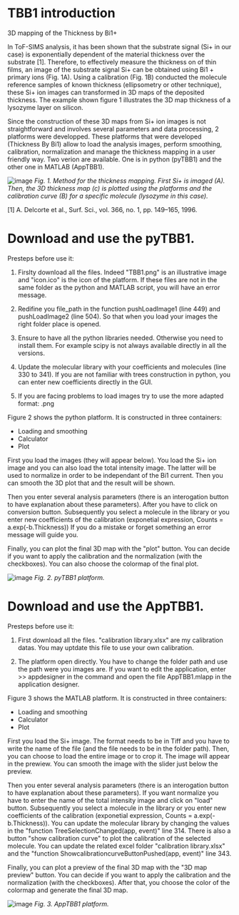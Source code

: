 # TBB1 introduction
3D mapping of the Thickness by Bi1+

In ToF-SIMS analysis, it has been shown that the substrate signal (Si+ in our case) is exponentially dependent of the material thickness over the substrate [1]. Therefore, to effectively measure the thickness on of thin films, an image of the substrate signal Si+ can be obtained using Bi1 + primary ions (Fig. 1A). Using a calibration (Fig. 1B) conducted the molecule reference samples of known thickness (ellipsometry or other technique), these Si+ ion images can transformed in 3D maps of the deposited thickness. The example shown figure 1 illustrates the 3D map thickness of a lysozyme layer on silicon.

Since the construction of these 3D maps from Si+ ion images is not straightforward and involves several parameters and data processing, 2 platforms were developped. These platforms that were developed (Thickness By Bi1) allow to load the analysis images, perform smoothing, calibration, normalization and manage the thickness mapping in a user friendly way. Two verion are available. One is in python (pyTBB1) and the other one in MATLAB (AppTBB1).

![image](https://user-images.githubusercontent.com/80101412/144432057-2af652da-ca4e-40cb-b0a9-ac99995c13d0.png)
*Fig. 1. Method for the thickness mapping. First Si+ is imaged (A). Then, the 3D thickness map (c) is plotted using the platforms and the calibration curve (B) for a specific molecule (lysozyme in this case).*

[1] A. Delcorte et al., Surf. Sci., vol. 366, no. 1, pp. 149–165, 1996.

# Download and use the pyTBB1.

Presteps before use it:
    
1) Firslty download all the files. Indeed "TBB1.png" is an illustrative image and "icon.ico" is the icon of the platform. If these files are not in the same folder as the python and MATLAB script, you will have an error message. 
    
2) Redifine you file_path  in the function pushLoadImage1 (line 449) and pushLoadImage2 (line 504). So that when you load your images the right folder place is opened.
    
3) Ensure to have all the python libraries needed. Otherwise you need to install them. For example scipy is not always available directly in all the versions.
    
4) Update the molecular library with your coefficients and molecules (line 330 to 341). If you are not familiar with trees construction in python, you can enter new coefficients directly in the GUI.
    
5) If you are facing problems to load images try to use the more adapted format: .png

Figure 2 shows the python platform. It is constructed in three containers: 
- Loading and smoothing
- Calculator
- Plot


First you load the images (they will appear below). You load the Si+ ion image and you can also load the total intensity image. The latter will be used to normalize in order to be independant of the Bi1 current. Then you can smooth the 3D plot that and the result will be shown. 

Then you enter several analysis parameters (there is an interogation button to have explanation about these parameters). After you have to click on conversion button.
Subsequently you select a molecule in the library or you enter new coefficients of the calibration (exponetial expression, Counts = a.exp(-b.Thickness))
If you do a mistake or forget something an error message will guide you.

Finally, you can plot the final 3D map with the "plot" button. You can decide if you want to apply the calibration and the normalization (with the checkboxes). You can also choose the colormap of the final plot.

![image](https://user-images.githubusercontent.com/80101412/144440495-c021b3cc-ab5b-4755-99c9-6608d77dcf3d.png)
*Fig. 2. pyTBB1 platform.*

# Download and use the AppTBB1.

Presteps before use it:
    
1) First download all the files. "calibration library.xlsx" are my calibration datas. You may uptdate this file to use your own calibration.

2) The platform open directly. You have to change the folder path and use the path were you images are. If you want to edit the application, enter >> appdesigner in the command and open the file AppTBB1.mlapp in the application designer.

Figure 3 shows the MATLAB platform. It is constructed in three containers: 
- Loading and smoothing
- Calculator
- Plot

First you load the Si+ image. The format needs to be in Tiff and you have to write the name of the file (and the file needs to be in the folder path). Then, you can choose to load the entire image or to crop it. The image will appear in the prewiew. You can smooth the image with the slider just below the preview.

Then you enter several analysis parameters (there is an interogation button to have explanation about these parameters). If you want normalize you have to enter the name of the total intensity image and click on "load" button. Subsequently you select a molecule in the library or you enter new coefficients of the calibration (exponetial expression, Counts = a.exp(-b.Thickness)). You can update the molecular library by changing the values in the "function TreeSelectionChanged(app, event)" line 314.
There is also a button "show calibration curve" to plot the calibration of the selected molecule. You can update the related excel folder "calibration library.xlsx" and the "function ShowcalibrationcurveButtonPushed(app, event)" line 343.

Finally, you can plot a preview of the final 3D map with the "3D map preview" button. You can decide if you want to apply the calibration and the normalization (with the checkboxes). After that, you choose the color of the colormap and generate the final 3D map.


![image](https://user-images.githubusercontent.com/80101412/144444346-e9ac1bb3-9d77-4a24-9ac1-dc3fc5444c8f.png)
*Fig. 3. AppTBB1 platform.*
